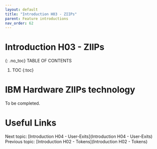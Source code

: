 ```yaml
---
layout: default
title: "Introduction H03 - ZIIPs"
parent: Feature introductions
nav_order: 62
---
```


# Introduction H03 - ZIIPs
{: .no_toc}
TABLE OF CONTENTS 
1. TOC
{:toc}  

# IBM Hardware ZIIPs technology
To be completed.  
  


# Useful Links
Next topic: [Introduction H04 - User-Exits](Introduction H04 - User-Exits)  
Previous topic: [Introduction H02 - Tokens](Introduction H02 - Tokens)  

